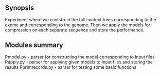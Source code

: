## Synopsis
Experiment where we contstruct the full context trees corresponding to 
the exome and corresponding to the genome. Then we apply the models for 
compression on each separate sequence and store the performance.

## Modules summary
Pmodel.py - parser for constructing the model corresponding to input files
Papply.py - parser for applying given models to input files and storing the results
Pprintrecords.py - parser for testing some basic functions
